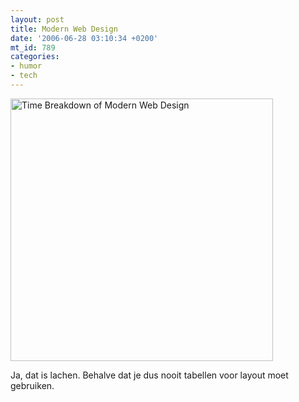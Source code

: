 ```yaml
---
layout: post
title: Modern Web Design
date: '2006-06-28 03:10:34 +0200'
mt_id: 789
categories:
- humor
- tech
---
```

<a href="https://www.flickr.com/photos/pauls/172883694/"><img src="https://static.flickr.com/60/172883694_4f72df1a70.jpg" width="420" alt="Time Breakdown of Modern Web Design" /></a>

Ja, dat is lachen. Behalve dat je dus nooit tabellen voor layout moet gebruiken.
